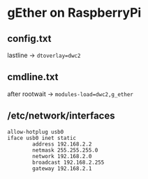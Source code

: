 # gEther on RaspberryPi

## config.txt
lastline -> `dtoverlay=dwc2`

## cmdline.txt
after rootwait -> `modules-load=dwc2,g_ether`

## /etc/network/interfaces
```
allow-hotplug usb0
iface usb0 inet static
        address 192.168.2.2
        netmask 255.255.255.0
        network 192.168.2.0
        broadcast 192.168.2.255
        gateway 192.168.2.1
```
